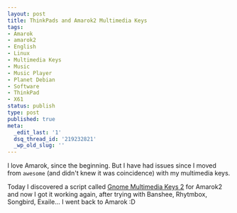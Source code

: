 ```yaml
---
layout: post
title: ThinkPads and Amarok2 Multimedia Keys
tags:
- Amarok
- amarok2
- English
- Linux
- Multimedia Keys
- Music
- Music Player
- Planet Debian
- Software
- ThinkPad
- X61
status: publish
type: post
published: true
meta:
  _edit_last: '1'
  dsq_thread_id: '219232821'
  _wp_old_slug: ''
---
```

I love Amarok, since the beginning. But I have had issues since I moved from <code>awesome</code> (and didn't knew it was coincidence) with my multimedia keys.

Today I discovered a script called <a href="http://kde-apps.org/content/show.php?content=103448">Gnome Multimedia Keys 2</a> for Amarok2 and now I got it working again, after trying with Banshee, Rhytmbox, Songbird, Exaile... I went back to Amarok :D

